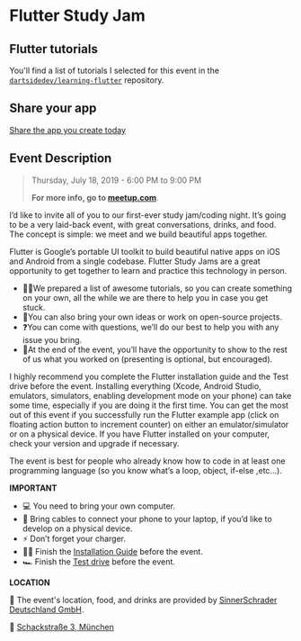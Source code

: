 # Flutter Study Jam

## Flutter tutorials

You'll find a list of tutorials I selected for this event in the [`dartsidedev/learning-flutter`](https://github.com/dartsidedev/learning-flutter) repository.

## Share your app

[Share the app you create today](https://github.com/flutter-munich/study-jam/issues/new?assignees=vargavince91&labels=&template=my-project.md&title=)

## Event Description

> Thursday, July 18, 2019 - 6:00 PM to 9:00 PM
>
> **For more info, go to [meetup.com](https://www.meetup.com/Flutter-Munich/events/260153576/)**.

I’d like to invite all of you to our first-ever study jam/coding night. It’s going to be a very laid-back event, with great conversations, drinks, and food. The concept is simple: we meet and we build beautiful apps together.

Flutter is Google’s portable UI toolkit to build beautiful native apps on iOS and Android from a single codebase. Flutter Study Jams are a great opportunity to get together to learn and practice this technology in person.

* 👨‍💻We prepared a list of awesome tutorials, so you can create something on your own, all the while we are there to help you in case you get stuck.
* 🐧You can also bring your own ideas or work on open-source projects.
* ❓You can come with questions, we’ll do our best to help you with any issue you bring.
* 🎤At the end of the event, you’ll have the opportunity to show to the rest of us what you worked on (presenting is optional, but encouraged).

I highly recommend you complete the Flutter installation guide and the Test drive before the event. Installing everything (Xcode, Android Studio, emulators, simulators, enabling development mode on your phone) can take some time, especially if you are doing it the first time. You can get the most out of this event if you successfully run the Flutter example app (click on floating action button to increment counter) on either an emulator/simulator or on a physical device. If you have Flutter installed on your computer, check your version and upgrade if necessary.

The event is best for people who already know how to code in at least one programming language (so you know what’s a loop, object, if-else ,etc...).


**IMPORTANT**

* 💻 You need to bring your own computer.
* 📱 Bring cables to connect your phone to your laptop, if you’d like to develop on a physical device.
* ⚡ Don’t forget your charger.
* 👩‍💻 Finish the [Installation Guide](https://flutter.dev/docs/get-started/install) before the event.
* 🏎 Finish the [Test drive](https://flutter.dev/docs/get-started/test-drive) before the event.

**LOCATION**

📍 The event's location, food, and drinks are provided by [SinnerSchrader Deutschland GmbH](https://github.com/sinnerschrader/).

📍 [Schackstraße 3, München](https://www.google.com/maps/search/?api=1&query=48.152073%2C11.583761)
